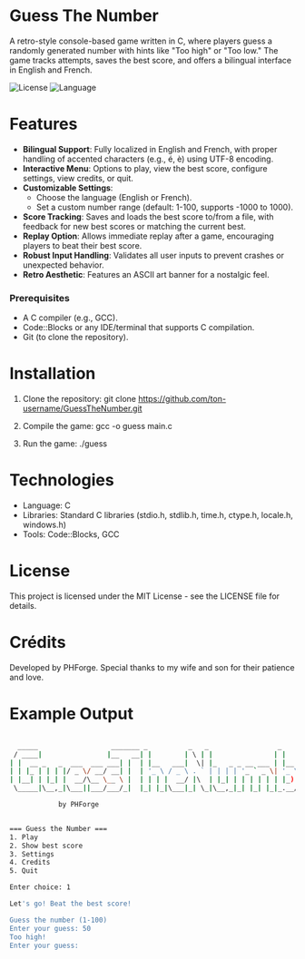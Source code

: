 # Guess The Number

A retro-style console-based game written in C, where players guess a randomly generated number with hints like "Too high" or "Too low." The game tracks attempts, saves the best score, and offers a bilingual interface in English and French.

![License](https://img.shields.io/badge/license-MIT-blue.svg)
![Language](https://img.shields.io/badge/language-C-green.svg)

# Features

- **Bilingual Support**: Fully localized in English and French, with proper handling of accented characters (e.g., é, è) using UTF-8 encoding.
- **Interactive Menu**: Options to play, view the best score, configure settings, view credits, or quit.
- **Customizable Settings**:
  - Choose the language (English or French).
  - Set a custom number range (default: 1-100, supports -1000 to 1000).
- **Score Tracking**: Saves and loads the best score to/from a file, with feedback for new best scores or matching the current best.
- **Replay Option**: Allows immediate replay after a game, encouraging players to beat their best score.
- **Robust Input Handling**: Validates all user inputs to prevent crashes or unexpected behavior.
- **Retro Aesthetic**: Features an ASCII art banner for a nostalgic feel.

### Prerequisites
- A C compiler (e.g., GCC).
- Code::Blocks or any IDE/terminal that supports C compilation.
- Git (to clone the repository).

# Installation
1. Clone the repository:
git clone https://github.com/ton-username/GuessTheNumber.git

2. Compile the game:
gcc -o guess main.c

3. Run the game:
./guess

# Technologies
- Language: C
- Libraries: Standard C libraries (stdio.h, stdlib.h, time.h, ctype.h, locale.h, windows.h)
- Tools: Code::Blocks, GCC

# License
This project is licensed under the MIT License - see the LICENSE file for details.

# Crédits
Developed by PHForge. Special thanks to my wife and son for their patience and love.

# Example Output
```bash

  _____                  _______ _          _   _                 _
 / ____|                |__   __| |        | \ | |               | |
| |  __ _   _  ___  ___ ___| |  | |__   ___|  \| |_   _ _ __ ___ | |__   ___ _ __
| | |_ | | | |/ _ \/ __/ __| |  | '_ \ / _ \ . ` | | | | '_ ` _ \| '_ \ / _ \ '__|
| |__| | |_| |  __/\__ \__ \ |  | | | |  __/ |\  | |_| | | | | | | |_) |  __/ |
 \_____|\__,_|\___||___/___/_|  |_| |_|\___|_| \_|\__,_|_| |_| |_|_.__/ \___|_|

            by PHForge


=== Guess the Number ===
1. Play
2. Show best score
3. Settings
4. Credits
5. Quit

Enter choice: 1

Let's go! Beat the best score!

Guess the number (1-100)
Enter your guess: 50
Too high!
Enter your guess: